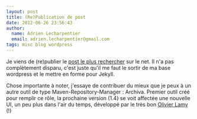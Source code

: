 ```yaml
---
layout: post
title: (Re)Publication de post
date: 2012-06-26 23:56:43
author:
  name: Adrien Lecharpentier
  email: adrien.lecharpentier@gmail.com
tags: misc blog wordpress
---
```

Je viens de (re)publier le [post le plus rechercher](/2010/06/24/sonatype-nexus/) sur le net. Il n'a pas complètement disparu, c'est juste qu'il me faut le sortir de ma base wordpress et le mettre en forme pour Jekyll.

Chose importante à noter, j'essaye de contribuer du mieux que je peux à 
un autre outil de type Maven-Repository-Manager : Archiva. Premier outil
créé pour remplir ce rôle, la prochaine version (1.4) se voit affectée
une nouvelle UI, un peu plus dans l'air du temps, développé par le très
bon [Olivier Lamy](http://olamy.blogspot.fr/) (!)
